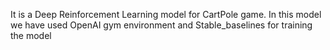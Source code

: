 It is a Deep Reinforcement Learning model for CartPole game.
In this model we have used OpenAI gym environment and Stable_baselines for training the model
